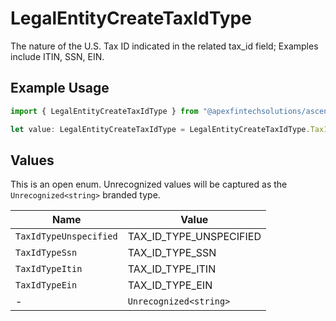 # LegalEntityCreateTaxIdType

The nature of the U.S. Tax ID indicated in the related tax_id field; Examples include ITIN, SSN, EIN.

## Example Usage

```typescript
import { LegalEntityCreateTaxIdType } from "@apexfintechsolutions/ascend-sdk/models/components";

let value: LegalEntityCreateTaxIdType = LegalEntityCreateTaxIdType.TaxIdTypeSsn;
```

## Values

This is an open enum. Unrecognized values will be captured as the `Unrecognized<string>` branded type.

| Name                    | Value                   |
| ----------------------- | ----------------------- |
| `TaxIdTypeUnspecified`  | TAX_ID_TYPE_UNSPECIFIED |
| `TaxIdTypeSsn`          | TAX_ID_TYPE_SSN         |
| `TaxIdTypeItin`         | TAX_ID_TYPE_ITIN        |
| `TaxIdTypeEin`          | TAX_ID_TYPE_EIN         |
| -                       | `Unrecognized<string>`  |